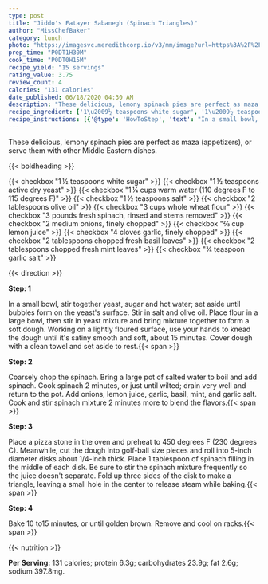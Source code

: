 ```yaml
---
type: post
title: "Jiddo's Fatayer Sabanegh (Spinach Triangles)"
author: "MissChefBaker"
category: lunch
photo: "https://imagesvc.meredithcorp.io/v3/mm/image?url=https%3A%2F%2Fimages.media-allrecipes.com%2Fuserphotos%2F1429022.jpg"
prep_time: "P0DT1H30M"
cook_time: "P0DT0H15M"
recipe_yield: "15 servings"
rating_value: 3.75
review_count: 4
calories: "131 calories"
date_published: 06/18/2020 04:30 AM
description: "These delicious, lemony spinach pies are perfect as maza (appetizers), or serve them with other Middle Eastern dishes."
recipe_ingredient: ['1\u2009½ teaspoons white sugar', '1\u2009½ teaspoons active dry yeast', '1\u2009¼ cups warm water (110 degrees F to 115 degrees F)', '1\u2009½ teaspoons salt', '2 tablespoons olive oil', '3 cups whole wheat flour', '3 pounds fresh spinach, rinsed and stems removed', '2 medium onions, finely chopped', '⅔ cup lemon juice', '4 cloves garlic, finely chopped', '2 tablespoons chopped fresh basil leaves', '2 tablespoons chopped fresh mint leaves', '¾ teaspoon garlic salt']
recipe_instructions: [{'@type': 'HowToStep', 'text': "In a small bowl, stir together yeast, sugar and hot water; set aside until bubbles form on the yeast's surface. Stir in salt and olive oil. Place flour in a large bowl, then stir in yeast mixture and bring mixture together to form a soft dough. Working on a lightly floured surface, use your hands to knead the dough until it's satiny smooth and soft, about 15 minutes. Cover dough with a clean towel and set aside to rest.\n"}, {'@type': 'HowToStep', 'text': 'Coarsely chop the spinach. Bring a large pot of salted water to boil and add spinach. Cook spinach 2 minutes, or just until wilted; drain very well and return to the pot. Add onions, lemon juice, garlic, basil, mint, and garlic salt. Cook and stir spinach mixture 2 minutes more to blend the flavors.\n'}, {'@type': 'HowToStep', 'text': "Place a pizza stone in the oven and preheat to 450 degrees F (230 degrees C). Meanwhile, cut the dough into golf-ball size pieces and roll into 5-inch diameter disks about 1/4-inch thick. Place 1 tablespoon of spinach filling in the middle of each disk. Be sure to stir the spinach mixture frequently so the juice doesn't separate. Fold up three sides of the disk to make a triangle, leaving a small hole in the center to release steam while baking.\n"}, {'@type': 'HowToStep', 'text': 'Bake 10 to15 minutes, or until golden brown. Remove and cool on racks.\n'}]
---
```


These delicious, lemony spinach pies are perfect as maza (appetizers), or serve them with other Middle Eastern dishes. 

{{< boldheading >}}

{{< checkbox "1 ½ teaspoons white sugar" >}}
{{< checkbox "1 ½ teaspoons active dry yeast" >}}
{{< checkbox "1 ¼ cups warm water (110 degrees F to 115 degrees F)" >}}
{{< checkbox "1 ½ teaspoons salt" >}}
{{< checkbox "2 tablespoons olive oil" >}}
{{< checkbox "3 cups whole wheat flour" >}}
{{< checkbox "3 pounds fresh spinach, rinsed and stems removed" >}}
{{< checkbox "2 medium onions, finely chopped" >}}
{{< checkbox "⅔ cup lemon juice" >}}
{{< checkbox "4 cloves garlic, finely chopped" >}}
{{< checkbox "2 tablespoons chopped fresh basil leaves" >}}
{{< checkbox "2 tablespoons chopped fresh mint leaves" >}}
{{< checkbox "¾ teaspoon garlic salt" >}}


{{< direction >}}

**Step: 1**

In a small bowl, stir together yeast, sugar and hot water; set aside until bubbles form on the yeast's surface. Stir in salt and olive oil. Place flour in a large bowl, then stir in yeast mixture and bring mixture together to form a soft dough. Working on a lightly floured surface, use your hands to knead the dough until it's satiny smooth and soft, about 15 minutes. Cover dough with a clean towel and set aside to rest.{{< span >}}

**Step: 2**

Coarsely chop the spinach. Bring a large pot of salted water to boil and add spinach. Cook spinach 2 minutes, or just until wilted; drain very well and return to the pot. Add onions, lemon juice, garlic, basil, mint, and garlic salt. Cook and stir spinach mixture 2 minutes more to blend the flavors.{{< span >}}

**Step: 3**

Place a pizza stone in the oven and preheat to 450 degrees F (230 degrees C). Meanwhile, cut the dough into golf-ball size pieces and roll into 5-inch diameter disks about 1/4-inch thick. Place 1 tablespoon of spinach filling in the middle of each disk. Be sure to stir the spinach mixture frequently so the juice doesn't separate. Fold up three sides of the disk to make a triangle, leaving a small hole in the center to release steam while baking.{{< span >}}

**Step: 4**

Bake 10 to15 minutes, or until golden brown. Remove and cool on racks.{{< span >}}

{{< nutrition >}}

**Per Serving:** 131 calories; protein 6.3g; carbohydrates 23.9g; fat 2.6g; sodium 397.8mg.